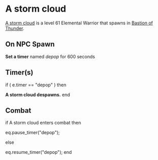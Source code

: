 # A storm cloud



[A storm cloud](/npc/209130) is a level 61 Elemental Warrior that spawns in [Bastion of Thunder](/zone/209).



## On NPC Spawn

**Set a timer** named *depop* for 600 seconds


## Timer(s)

if ( e.timer == "depop" ) then


**A storm cloud despawns.**
end



## Combat

if  A storm cloud enters combat  then


eq.pause_timer("depop");

else


eq.resume_timer("depop");
end
